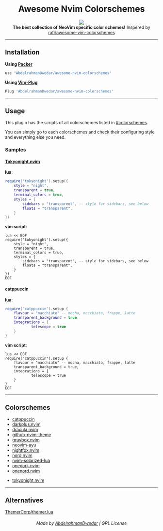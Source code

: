 <h1 align=center>Awesome Nvim Colorschemes</h1>
<p align=center>
	<a href="https://github.com/neovim/neovim"><img src="https://img.shields.io/badge/NeoVim-%2357A143.svg?&style=for-the-badge&logo=neovim&logoColor=white"></a>
	<br>
	<!-- <a href="#"><img src=""></a> -->
	<strong>The best collection of NeoVim specific color schemes!</strong>
	Inspered by <a href="https://github.com/rafi/awesome-vim-colorschemes">rafi/awesome-vim-colorschemes</a>
</p>

---

## Installation

**Using [Packer](https://github.com/wbthomason/packer.nvim)**  

```lua
use "AbdelrahmanDwedar/awesome-nvim-colorschemes"
```

**Using [Vim-Plug](https://github.com/junegunn/vim-plug)**

```lua
Plug 'AbdelrahmanDwedar/awesome-nvim-colorschemes'
```

---

## Usage

This plugin has the scripts of all colorschemes listed in [#colorschemes](#Colorschemes).

You can simply go to each colorschemes and check their configuring style and everything else you need.


### Samples

#### [Tokyonight.nvim]()

**lua**:

```lua
require('tokyonight').setup({
	style = "night",
	transparent = true,
	terminal_colors = true,
	styles = {
		sidebars = "transparent", -- style for sidebars, see below
		floats = "transparent",
	}
})
```

**vim script**:

```vim 
lua << EOF
require('tokyonight').setup({
	style = "night",
	transparent = true,
	terminal_colors = true,
	styles = {
		sidebars = "transparent", -- style for sidebars, see below
		floats = "transparent",
	}
})
EOF
```

#### catppuccin

**lua**:

```lua 
require("catppuccin").setup {
	flavour = "macchiato" -- mocha, macchiato, frappe, latte
	transparent_background = true,
	integrations = {
			telescope = true
	}
}
```

**vim script**:

```vim
lua << EOF
require("catppuccin").setup {
	flavour = "macchiato" -- mocha, macchiato, frappe, latte
	transparent_background = true,
	integrations = {
			telescope = true
	}
}
EOF
```

---

## Colorschemes

<!-- - [barstrata.nvim](https://github.com/w3barsi/barstrata.nvim) -->
- [catppuccin](https://github.com/catppuccin/nvim)
- [darkplus.nvim](https://github.com/LunarVim/darkplus.nvim)
- [dracula.nvim](https://github.com/Mofiqul/dracula.nvim)
- [github-nvim-theme](https://github.com/projekt0n/github-nvim-theme)
- [gruvbox.nvim](https://github.com/ellisonleao/gruvbox.nvim)
- [neovim-ayu](https://github.com/Shatur/neovim-ayu)
- [nightfox.nvim](https://github.com/EdenEast/nightfox.nvim)
- [nord.nvim](https://github.com/shaunsingh/nord.nvim)
- [nvim-solarized-lua](https://github.com/ishan9299/nvim-solarized-lua)
- [onedark.nvim](https://github.com/navarasu/onedark.nvim)
- [onenord.nvim](https://github.com/rmehri01/onenord.nvim)
<!-- - [rose-pine](https://github.com/rose-pine/neovim) -->
- [tokyonight.nvim](https://github.com/folke/tokyonight.nvim)

---

## Alternatives

[ThemerCorp/themer.lua](https://github.com/ThemerCorp/themer.lua)

<h6 align=center>Made by <a href="https://github.com/AbdelrahmanDwedar">AbdelrahmanDwedar</a> | GPL License</h6>
